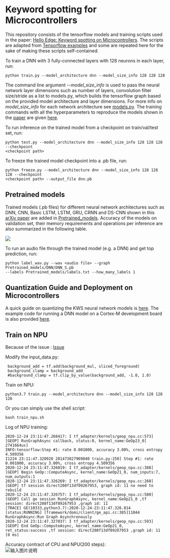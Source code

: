 # Keyword spotting for Microcontrollers 

This repository consists of the tensorflow models and training scripts used 
in the paper: 
[Hello Edge: Keyword spotting on Microcontrollers](https://arxiv.org/pdf/1711.07128.pdf). 
The scripts are adapted from [Tensorflow examples](https://github.com/tensorflow/tensorflow/tree/master/tensorflow/examples/speech_commands) 
and some are repeated here for the sake of making these scripts self-contained.

To train a DNN with 3 fully-connected layers with 128 neurons in each layer, run:

```
python train.py --model_architecture dnn --model_size_info 128 128 128 
```
The command line argument *--model_size_info* is used to pass the neural network layer
dimensions such as number of layers, convolution filter size/stride as a list to models.py, 
which builds the tensorflow graph based on the provided model architecture 
and layer dimensions. 
For more info on *model_size_info* for each network architecture see 
[models.py](models.py).
The training commands with all the hyperparameters to reproduce the models shown in the 
[paper](https://arxiv.org/pdf/1711.07128.pdf) are given [here](train_commands.txt).

To run inference on the trained model from a checkpoint on train/val/test set, run:
```
python test.py --model_architecture dnn --model_size_info 128 128 128 --checkpoint 
<checkpoint path>
```

To freeze the trained model checkpoint into a .pb file, run:
```
python freeze.py --model_architecture dnn --model_size_info 128 128 128 --checkpoint 
<checkpoint path> --output_file dnn.pb
```

## Pretrained models

Trained models (.pb files) for different neural network architectures such as DNN,
CNN, Basic LSTM, LSTM, GRU, CRNN and DS-CNN shown in 
this [arXiv paper](https://arxiv.org/pdf/1711.07128.pdf) are added in 
[Pretrained_models](Pretrained_models). Accuracy of the models on validation set, 
their memory requirements and operations per inference are also summarized in the 
following table.

<img src="https://user-images.githubusercontent.com/34459978/34018008-0451ef9a-e0dd-11e7-9661-59e4fb4a8347.png">

To run an audio file through the trained model (e.g. a DNN) and get top prediction, 
run:
```
python label_wav.py --wav <audio file> --graph Pretrained_models/DNN/DNN_S.pb 
--labels Pretrained_models/labels.txt --how_many_labels 1
```

## Quantization Guide and Deployment on Microcontrollers

A quick guide on quantizing the KWS neural network models is [here](Deployment/Quant_guide.md). 
The example code for running a DNN model on a Cortex-M development board is also provided [here](Deployment). 

## Train on NPU
Because of the issue : [Issue](https://gitee.com/ascend/modelzoo/issues/I2AMF2?from=project-issue)

Modify the input_data.py:
```
 background_add = tf.add(background_mul, sliced_foreground)
 background_clamp = background_add
 #background_clamp = tf.clip_by_value(background_add, -1.0, 1.0)
```
Train on NPU:
```
python3.7 train.py --model_architecture dnn --model_size_info 128 128 128
```
Or you can simply use the shell script:
```
bash train_npu.sh
```
Log of NPU training:
```
2020-12-24 23:11:47.268417: I tf_adapter/kernels/geop_npu.cc:573] [GEOP] RunGraphAsync callback, status:0, kernel_name:GeOp23_0[ 2741664us]
INFO:tensorflow:Step #1: rate 0.001000, accuracy 3.00%, cross entropy 4.509356
I1224 23:11:47.320920 281473027969040 train.py:250] Step #1: rate 0.001000, accuracy 3.00%, cross entropy 4.509356
2020-12-24 23:11:47.326019: I tf_adapter/kernels/geop_npu.cc:388] [GEOP] Begin GeOp::ComputeAsync, kernel_name:GeOp21_0, num_inputs:7, num_outputs:1
2020-12-24 23:11:47.326269: I tf_adapter/kernels/geop_npu.cc:260] [GEOP] tf session direct208f13df09267953, graph id: 11 no need to rebuild
2020-12-24 23:11:47.326757: I tf_adapter/kernels/geop_npu.cc:580] [GEOP] Call ge session RunGraphAsync, kernel_name:GeOp21_0 ,tf session: direct208f13df09267953 ,graph id: 11
[TRACE] GE(10333,python3.7):2020-12-24-23:11:47.326.814 [status:RUNNING] [framework/domi/client/ge_api.cc:385]11044 RunGraphAsync:Run Graph Asynchronously
2020-12-24 23:11:47.327037: I tf_adapter/kernels/geop_npu.cc:593] [GEOP] End GeOp::ComputeAsync, kernel_name:GeOp21_0, ret_status:success ,tf session: direct208f13df09267953 ,graph id: 11 [0 ms]

```

Accuracy contract of CPU and NPU(200 steps):\
![输入图片说明](https://images.gitee.com/uploads/images/2020/1225/201833_4c137a8f_8432352.png "屏幕截图.png")